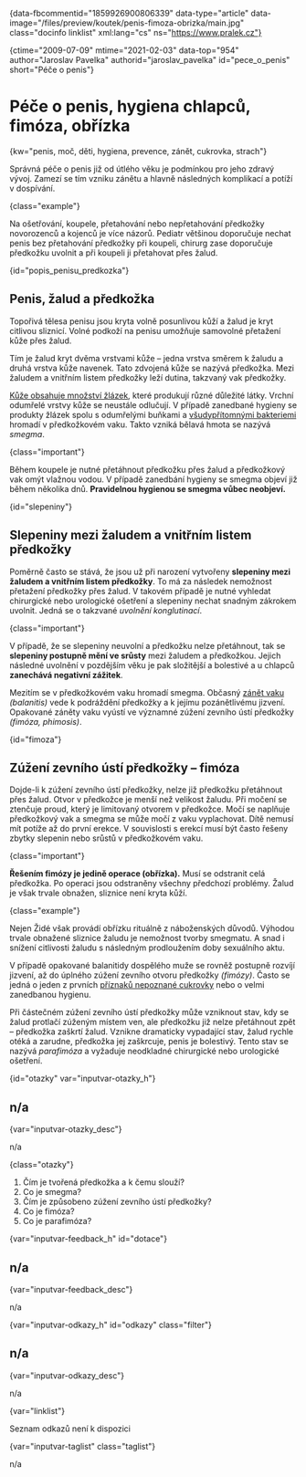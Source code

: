 
{data-fbcommentid="1859926900806339" data-type="article" data-image="/files/preview/koutek/penis-fimoza-obrizka/main.jpg" class="docinfo linklist" xml:lang="cs" ns="https://www.pralek.cz"}

{ctime="2009-07-09" mtime="2021-02-03" data-top="954" author="Jaroslav Pavelka" authorid="jaroslav\_pavelka" id="pece\_o_penis" short="Péče o penis"}

# Péče o penis, hygiena chlapců, fimóza, obřízka

{kw="penis, moč, děti, hygiena, prevence, zánět, cukrovka, strach"}

Správná péče o penis již od útlého věku je podmínkou pro jeho zdravý vývoj. Zamezí se tím vzniku zánětu a hlavně následných komplikací a potíží v dospívání.

{class="example"}

Na ošetřování, koupele, přetahování nebo nepřetahování předkožky novorozenců a kojenců je více názorů. Pediatr většinou doporučuje nechat penis bez přetahování předkožky při koupeli, chirurg zase doporučuje předkožku uvolnit a při koupeli ji přetahovat přes žalud.

{id="popis\_penisu\_predkozka"}

## Penis, žalud a předkožka

Topořivá tělesa penisu jsou kryta volně posunlivou kůží a žalud je kryt citlivou sliznicí. Volné podkoží na penisu umožňuje samovolné přetažení kůže přes žalud.

Tím je žalud kryt dvěma vrstvami kůže – jedna vrstva směrem k žaludu a druhá vrstva kůže navenek. Tato zdvojená kůže se nazývá předkožka. Mezi žaludem a vnitřním listem předkožky leží dutina, takzvaný vak předkožky.

[Kůže obsahuje množství žlázek][1], které produkují různé důležité látky. Vrchní odumřelé vrstvy kůže se neustále odlučují. V případě zanedbané hygieny se produkty žlázek spolu s odumřelými buňkami a [všudypřítomnými bakteriemi][2] hromadí v předkožkovém vaku. Takto vzniká bělavá hmota se nazývá _smegma_.

{class="important"}

Během koupele je nutné přetáhnout předkožku přes žalud a předkožkový vak omýt vlažnou vodou. V případě zanedbání hygieny se smegma objeví již během několika dnů. **Pravidelnou hygienou se smegma vůbec neobjeví.**

{id="slepeniny"}

## Slepeniny mezi žaludem a vnitřním listem předkožky

Poměrně často se stává, že jsou už při narození vytvořeny **slepeniny mezi žaludem a vnitřním listem předkožky**. To má za následek nemožnost přetažení předkožky přes žalud. V takovém případě je nutné vyhledat chirurgické nebo urologické ošetření a slepeniny nechat snadným zákrokem uvolnit. Jedná se o takzvané _uvolnění konglutinací_.

{class="important"}

V případě, že se slepeniny neuvolní a předkožku nelze přetáhnout, tak se **slepeniny postupně mění ve srůsty** mezi žaludem a předkožkou. Jejich následné uvolnění v pozdějším věku je pak složitější a bolestivé a u chlapců **zanechává negativní zážitek**.

Mezitím se v předkožkovém vaku hromadí smegma. Občasný [zánět vaku][3] _(balanitis)_ vede k podráždění předkožky a k jejímu pozánětlivému jizvení. Opakované záněty vaku vyústí ve významné zúžení zevního ústí předkožky _(fimóza, phimosis)_.

{id="fimoza"}

## Zúžení zevního ústí předkožky – fimóza

Dojde-li k zúžení zevního ústí předkožky, nelze již předkožku přetáhnout přes žalud. Otvor v předkožce je menší než velikost žaludu. Při močení se ztenčuje proud, který je limitovaný otvorem v předkožce. Močí se naplňuje předkožkový vak a smegma se může močí z vaku vyplachovat. Dítě nemusí mít potíže až do první erekce. V souvislosti s erekcí musí být často řešeny zbytky slepenin nebo srůstů v předkožkovém vaku.

{class="important"}

**Řešením fimózy je jedině operace (obřízka).** Musí se odstranit celá předkožka. Po operaci jsou odstraněny všechny předchozí problémy. Žalud je však trvale obnažen, sliznice není kryta kůží.

{class="example"}

Nejen Židé však provádí obřízku rituálně z náboženských důvodů. Výhodou trvale obnažené sliznice žaludu je nemožnost tvorby smegmatu. A snad i snížení citlivosti žaludu s následným prodloužením doby sexuálního aktu.

V případě opakované balanitidy dospělého muže se rovněž postupně rozvíjí jizvení, až do úplného zúžení zevního otvoru předkožky _(fimózy)_. Často se jedná o jeden z prvních [příznaků nepoznané cukrovky][4] nebo o velmi zanedbanou hygienu.

Při částečném zúžení zevního ústí předkožky může vzniknout stav, kdy se žalud protlačí zúženým místem ven, ale předkožku již nelze přetáhnout zpět – předkožka zaškrtí žalud. Vznikne dramaticky vypadající stav, žalud rychle otéká a zarudne, předkožka jej zaškrcuje, penis je bolestivý. Tento stav se nazývá _parafimóza_ a vyžaduje neodkladné chirurgické nebo urologické ošetření.

{id="otazky" var="inputvar-otazky_h"}

## n/a

{var="inputvar-otazky_desc"}

n/a

{class="otazky"}

  1. Čím je tvořená předkožka a k čemu slouží?
  2. Co je smegma?
  3. Čím je způsobeno zúžení zevního ústí předkožky?
  4. Co je fimóza?
  5. Co je parafimóza?

{var="inputvar-feedback_h" id="dotace"}

## n/a

{var="inputvar-feedback_desc"}

n/a

{var="inputvar-odkazy_h" id="odkazy" class="filter"}

## n/a

{var="inputvar-odkazy_desc"}

n/a

{var="linklist"}

Seznam odkazů není k dispozici

{var="inputvar-taglist" class="taglist"}

n/a

 [1]: akne
 [2]: bakterie
 [3]: vyvoj_zanetu
 [4]: cukrovka

